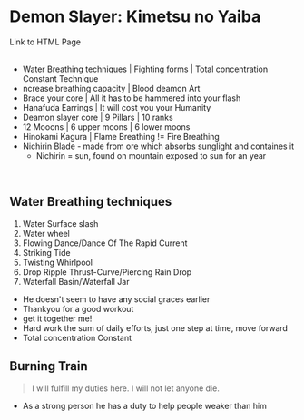 # Demon Slayer: Kimetsu no Yaiba

<NuxtLink to="/ds"> Link to HTML Page </NuxtLink> <br> <br>

- Water Breathing techniques | Fighting forms | Total concentration Constant Technique
- ncrease breathing capacity | Blood deamon Art
- Brace your core | All it has to be hammered into your flash
- Hanafuda Earrings | It will cost you your Humanity
- Deamon slayer core | 9 Pillars | 10 ranks
- 12 Mooons | 6 upper moons | 6 lower moons
- Hinokami Kagura | Flame Breathing != Fire Breathing
- Nichirin Blade - made from ore which absorbs sunglight and containes it
  - Nichirin = sun, found on mountain exposed to sun for an year

<br>

## Water Breathing techniques

1. Water Surface slash
1. Water wheel
1. Flowing Dance/Dance Of The Rapid Current
1. Striking Tide
1. Twisting Whirlpool
1. Drop Ripple Thrust-Curve/Piercing Rain Drop
1. Waterfall Basin/Waterfall Jar

- He doesn't seem to have any social graces earlier
- Thankyou for a good workout
- get it together me!
- Hard work the sum of daily efforts, just one step at time, move forward
- Total concentration Constant

## Burning Train

> I will fulfill my duties here. I will not let anyone die.

- As a strong person he has a duty to help people weaker than him
